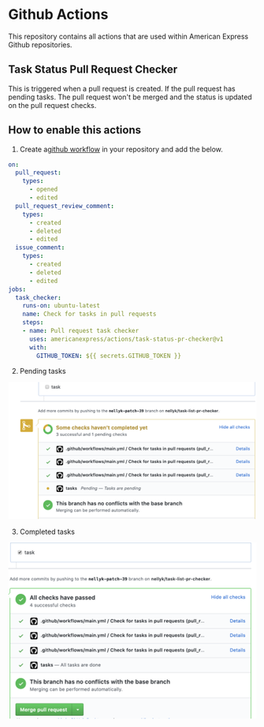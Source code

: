 # Github Actions

This repository contains all actions that are used within American Express Github repositories.

## Task Status Pull Request Checker

This is triggered when a pull request is created. If the pull request has pending tasks. The pull request won't be merged and the status is updated on the pull request checks.

## How to enable this actions

1. Create a[github workflow](https://help.github.com/en/actions/configuring-and-managing-workflows/configuring-a-workflow) in your repository and add the below.

```yaml
on:
  pull_request:
    types: 
      - opened
      - edited
  pull_request_review_comment:
    types: 
      - created
      - deleted
      - edited
  issue_comment:
    types: 
      - created
      - deleted
      - edited
jobs:
  task_checker:
    runs-on: ubuntu-latest
    name: Check for tasks in pull requests
    steps:
    - name: Pull request task checker
      uses: americanexpress/actions/task-status-pr-checker@v1
      with:
        GITHUB_TOKEN: ${{ secrets.GITHUB_TOKEN }}
```

2. Pending tasks

![Pending task](./task-status-pr-checker/pending-task.png)

3. Completed tasks

![Completed tasks](./task-status-pr-checker/complete-task.png)